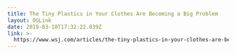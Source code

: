 ```yaml
---
title: The Tiny Plastics in Your Clothes Are Becoming a Big Problem
layout: OGLink
date: 2019-03-10T17:32:22.039Z
link: >-
  https://www.wsj.com/articles/the-tiny-plastics-in-your-clothes-are-becoming-a-big-problem-11551963601
---
```


